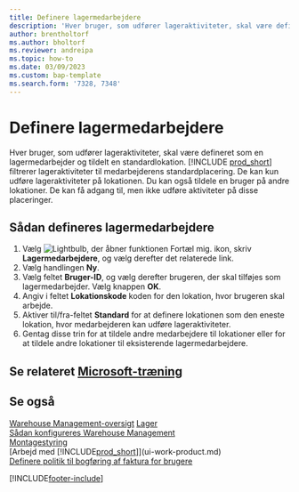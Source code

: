 ```yaml
---
title: Definere lagermedarbejdere
description: 'Hver bruger, som udfører lageraktiviteter, skal være defineret som en lagermedarbejder, der er tildelt én standardlokation og evt. flere ikke-standardlokationer.'
author: brentholtorf
ms.author: bholtorf
ms.reviewer: andreipa
ms.topic: how-to
ms.date: 03/09/2023
ms.custom: bap-template
ms.search.form: '7328, 7348'
---
```

# <a name="set-up-warehouse-employees" />Definere lagermedarbejdere

Hver bruger, som udfører lageraktiviteter, skal være defineret som en lagermedarbejder og tildelt en standardlokation. [!INCLUDE [prod_short](includes/prod_short.md)] filtrerer lageraktiviteter til medarbejderens standardplacering. De kan kun udføre lageraktiviteter på lokationen. Du kan også tildele en bruger på andre lokationer. De kan få adgang til, men ikke udføre aktiviteter på disse placeringer.

## <a name="to-set-up-warehouse-employees" />Sådan defineres lagermedarbejdere

1. Vælg ![Lightbulb, der åbner funktionen Fortæl mig.](media/ui-search/search_small.png "Fortæl mig, hvad du vil foretage dig") ikon, skriv **Lagermedarbejdere**, og vælg derefter det relaterede link.  
2. Vælg handlingen **Ny**.  
3. Vælg feltet **Bruger-ID**, og vælg derefter brugeren, der skal tilføjes som lagermedarbejder. Vælg knappen **OK**.  
4. Angiv i feltet **Lokationskode** koden for den lokation, hvor brugeren skal arbejde.  
5. Aktiver til/fra-feltet **Standard** for at definere lokationen som den eneste lokation, hvor medarbejderen kan udføre lageraktiviteter.  
6. Gentag disse trin for at tildele andre medarbejdere til lokationer eller for at tildele andre lokationer til eksisterende lagermedarbejdere.  

## <a name="see-related-microsoft-training" />Se relateret [Microsoft-træning](/training/modules/get-started-warehouse-management/)

## <a name="see-also" />Se også

[Warehouse Management-oversigt](design-details-warehouse-management.md)
[Lager](inventory-manage-inventory.md)  
[Sådan konfigureres Warehouse Management](warehouse-setup-warehouse.md)  
[Montagestyring](assembly-assemble-items.md)  
[Arbejd med [!INCLUDE[prod_short](includes/prod_short.md)]](ui-work-product.md)  
[Definere politik til bogføring af faktura for brugere](admin-setup-invoice-posting-policy.md)  

[!INCLUDE[footer-include](includes/footer-banner.md)]
